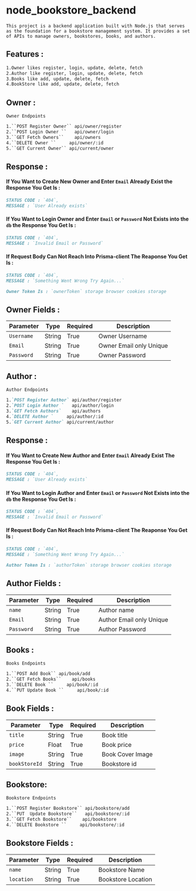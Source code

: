 # node_bookstore_backend
``This project is a backend application built with Node.js that serves as the foundation for a bookstore management system. It provides a set of APIs to manage owners, bookstores, books, and authors.``


## Features :

````markdown
1.Owner likes register, login, update, delete, fetch
2.Author like register, login, update, delete, fetch
3.Books like add, update, delete, fetch
4.BookStore like add, update, delete, fetch
````


## Owner :

``Owner Endpoints`` 
````markdown
1.``POST Register Owner`` api/owner/register
2.``POST Login Owner ``   api/owner/login
3.``GET Fetch Owners``    api/owners
4.``DELETE Owner ``     api/owner/:id
5.``GET Current Owner`` api/current/owner
````


## Response :

#### If You Want to Create New Owner and Enter ``Email`` Already Exist the Response You Get Is : 

````markdown
STATUS CODE : `404`,
MESSAGE : `User Already exists`
````


#### If You Want to Login Owner and Enter ``Email`` or ``Password`` Not Exists into the ``db``  the Response You Get Is : 

````markdown
STATUS CODE : `404`,
MESSAGE : `Invalid Email or Password`
````


#### If  Request Body Can Not Reach Into Prisma-client The Reaponse You Get Is : 

````markdown
STATUS CODE : `404`,
MESSAGE : `Something Went Wrong Try Again...`
````

````markdown
Owner Token Is : `ownerToken` storage browser cookies storage
````


## Owner Fields :

|  Parameter    |  Type   |    Required  |   Description  |
|  ------------ |---------|--------------|----------------|
|  `Username`   | String  | True         | Owner Username 
|  `Email`      | String  | True         | Owner Email only Unique
|  `Password`   | String  | True         | Owner Password



## Author :

``Author Endpoints`` 
````markdown
1.`POST Register Author` api/author/register
2.`POST Login Author `   api/author/login
3.`GET Fetch Authors`    api/authors
4.`DELETE Author `     api/author/:id
5.`GET Current Author` api/current/author
````


## Response :

#### If You Want to Create New Author and Enter ``Email`` Already Exist The Response You Get Is : 

````markdown
STATUS CODE : `404`,
MESSAGE : `User Already exists`
````


#### If You Want to Login Author and Enter ``Email`` or ``Password`` Not Exists into the ``db``  the Response You Get Is : 

```markdown
STATUS CODE : `404`,
MESSAGE : `Invalid Email or Password`
```


#### If  Request Body Can Not Reach Into Prisma-client The Reaponse You Get Is : 

````markdown
STATUS CODE : `404`,
MESSAGE : `Something Went Wrong Try Again...`
````

````markdown
Author Token Is : `authorToken` storage browser cookies storage
````


## Author Fields :

|  Parameter    |  Type   |    Required  |   Description  |
|  ------------ |---------|--------------|----------------|
|  `name`       | String  | True         | Author name 
|  `Email`      | String  | True         | Author Email only Unique
|  `Password`   | String  | True         | Author Password




## Books :

``Books Endpoints`` 
````markdown
1.``POST Add Book`` api/book/add
2.``GET Fetch Books``    api/books
3.``DELETE Book ``     api/book/:id
4.``PUT Update Book ``     api/book/:id
````
## Book Fields :

|  Parameter           |  Type   |    Required  |   Description  |
|  --------------------|---------|--------------|----------------|
|  `title`             | String  | True         | Book title
|  `price`             | Float   | True         | Book price
|  `image`             | String  | True         | Book Cover Image
|  `bookStoreId`       | String  | True         | Bookstore id



## Bookstore:

``Bookstore Endpoints`` 
````markdown
1.``POST Register Bookstore`` api/bookstore/add
2.``PUT  Update Bookstore``   api/bookstore/:id
3.``GET Fetch Bookstore``    api/bookstore
4.``DELETE Bookstore ``     api/bookstore/:id
````
## Bookstore Fields :

|  Parameter    |  Type   |    Required  |   Description  |
|  ------------ |---------|--------------|----------------|
|  `name`       | String  | True         | Bookstore Name
|  `location`   | String  | True         | Bookstore Location





